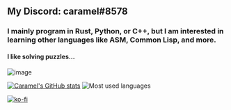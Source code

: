 ## My Discord: caramel#8578
### I mainly program in Rust, Python, or C++, but I am interested in learning other languages like ASM, Common Lisp, and more.
#### I like solving puzzles...
![image](https://projecteuler.net/profile/ahhhh6980.png)

[![Caramel's GitHub stats](https://github-readme-stats.vercel.app/api?username=ahhhh6980&show_icons=true&theme=tokyonight&hide_border=true)](https://github.com/ahhhh6980/github-readme-stats)
![Most used languages](https://github-readme-stats.vercel.app/api/top-langs?username=ahhhh6980&theme=tokyonight&hide_border=true) 

[![ko-fi](https://ko-fi.com/img/githubbutton_sm.svg)](https://ko-fi.com/T6T55DUPL)
